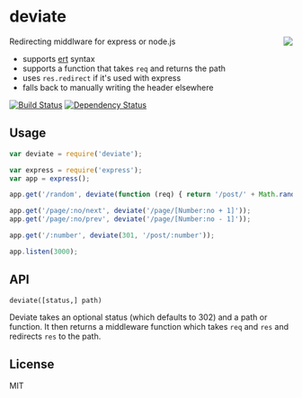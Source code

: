 # deviate
<img src="http://i.imgur.com/g3GNbqw.png" align="right"/>

Redirecting middlware for express or node.js

- supports [ert](https://github.com/ForbesLindesay/ert) syntax
- supports a function that takes `req` and returns the path
- uses `res.redirect` if it's used with express
- falls back to manually writing the header elsewhere

[![Build Status](https://travis-ci.org/ForbesLindesay/deviate.png?branch=master)](https://travis-ci.org/ForbesLindesay/deviate)
[![Dependency Status](https://gemnasium.com/ForbesLindesay/deviate.png)](https://gemnasium.com/ForbesLindesay/deviate)

## Usage

```js
var deviate = require('deviate');

var express = require('express');
var app = express();

app.get('/random', deviate(function (req) { return '/post/' + Math.random(); }));

app.get('/page/:no/next', deviate('/page/[Number:no + 1]'));
app.get('/page/:no/prev', deviate('/page/[Number:no - 1]'));

app.get('/:number', deviate(301, '/post/:number'));

app.listen(3000);
```

## API

`deviate([status,] path)`

Deviate takes an optional status (which defaults to 302) and a path or function.  It then returns a middleware function which takes `req` and `res` and redirects `res` to the path.

## License

MIT
